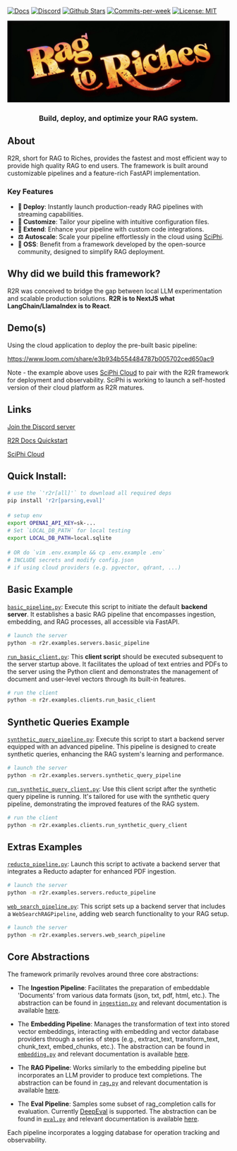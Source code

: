 <p align="left">
  <a href="https://r2r-docs.sciphi.ai"><img src="https://img.shields.io/badge/docs.sciphi.ai-3F16E4" alt="Docs"></a>
  <a href="https://discord.gg/p6KqD2kjtB"><img src="https://img.shields.io/discord/1120774652915105934?style=social&logo=discord" alt="Discord"></a>
  <a href="https://github.com/SciPhi-AI"><img src="https://img.shields.io/github/stars/SciPhi-AI/R2R" alt="Github Stars"></a>
  <a href="https://github.com/SciPhi-AI/R2R/pulse"><img src="https://img.shields.io/github/commit-activity/w/SciPhi-AI/R2R" alt="Commits-per-week"></a>
  <a href="https://opensource.org/licenses/MIT"><img src="https://img.shields.io/badge/License-MIT-purple.svg" alt="License: MIT"></a>
</p>

<img src="./docs/pages/r2r.png" alt="Sciphi Framework">
<h3 align="center">
Build, deploy, and optimize your RAG system.
</h3>

## About

R2R, short for RAG to Riches, provides the fastest and most efficient way to provide high quality RAG to end users. The framework is built around customizable pipelines and a feature-rich FastAPI implementation.

### Key Features

- **🚀 Deploy**: Instantly launch production-ready RAG pipelines with streaming capabilities.
- **🧩 Customize**: Tailor your pipeline with intuitive configuration files.
- **🔌 Extend**: Enhance your pipeline with custom code integrations.
- **⚖️ Autoscale**: Scale your pipeline effortlessly in the cloud using [SciPhi](https://app.sciphi.ai/).
- **🤖 OSS**: Benefit from a framework developed by the open-source community, designed to simplify RAG deployment.

## Why did we build this framework?

R2R was conceived to bridge the gap between local LLM experimentation and scalable production solutions. **R2R is to NextJS what LangChain/LlamaIndex is to React**.

## Demo(s)

Using the cloud application to deploy the pre-built basic pipeline:

https://www.loom.com/share/e3b934b554484787b005702ced650ac9

Note - the example above uses [SciPhi Cloud](https://app.sciphi.ai) to pair with the R2R framework for deployment and observability. SciPhi is working to launch a self-hosted version of their cloud platform as R2R matures.

## Links

[Join the Discord server](https://discord.gg/p6KqD2kjtB)

[R2R Docs Quickstart](https://r2r-docs.sciphi.ai/getting-started/quick-install)

[SciPhi Cloud](https://docs.sciphi.ai/)

## Quick Install:

```bash
# use the `'r2r[all]'` to download all required deps
pip install 'r2r[parsing,eval]'

# setup env 
export OPENAI_API_KEY=sk-...
# Set `LOCAL_DB_PATH` for local testing
export LOCAL_DB_PATH=local.sqlite

# OR do `vim .env.example && cp .env.example .env`
# INCLUDE secrets and modify config.json
# if using cloud providers (e.g. pgvector, qdrant, ...)
```

## Basic Example

[`basic_pipeline.py`](r2r/examples/servers/basic_pipeline.py): Execute this script to initiate the default **backend server**. It establishes a basic RAG pipeline that encompasses ingestion, embedding, and RAG processes, all accessible via FastAPI.

   ```bash
   # launch the server
   python -m r2r.examples.servers.basic_pipeline
   ```

[`run_basic_client.py`](r2r/examples/clients/run_basic_client.py): This **client script** should be executed subsequent to the server startup above. It facilitates the upload of text entries and PDFs to the server using the Python client and demonstrates the management of document and user-level vectors through its built-in features.

   ```bash
   # run the client
   python -m r2r.examples.clients.run_basic_client
   ```

## Synthetic Queries Example

[`synthetic_query_pipeline.py`](r2r/examples/servers/synthetic_query_pipeline.py): Execute this script to start a backend server equipped with an advanced pipeline. This pipeline is designed to create synthetic queries, enhancing the RAG system's learning and performance.

   ```bash
   # launch the server
   python -m r2r.examples.servers.synthetic_query_pipeline
   ```

[`run_synthetic_query_client.py`](r2r/examples/clients/run_synthetic_query_client.py): Use this client script after the synthetic query pipeline is running. It's tailored for use with the synthetic query pipeline, demonstrating the improved features of the RAG system.

   ```bash
   # run the client
   python -m r2r.examples.clients.run_synthetic_query_client
   ```

## Extras Examples

[`reducto_pipeline.py`](r2r/examples/servers/reducto_pipeline.py): Launch this script to activate a backend server that integrates a Reducto adapter for enhanced PDF ingestion.

   ```bash
   # launch the server
   python -m r2r.examples.servers.reducto_pipeline
   ```

[`web_search_pipeline.py`](r2r/examples/servers/web_search_pipeline.py): This script sets up a backend server that includes a `WebSearchRAGPipeline`, adding web search functionality to your RAG setup.

   ```bash
   # launch the server
   python -m r2r.examples.servers.web_search_pipeline
   ```

## Core Abstractions

The framework primarily revolves around three core abstractions:

- The **Ingestion Pipeline**: Facilitates the preparation of embeddable 'Documents' from various data formats (json, txt, pdf, html, etc.). The abstraction can be found in [`ingestion.py`](r2r/core/pipelines/ingestion.py) and relevant documentation is available [here](https://r2r-docs.sciphi.ai/core-features/ingestion).

- The **Embedding Pipeline**: Manages the transformation of text into stored vector embeddings, interacting with embedding and vector database providers through a series of steps (e.g., extract_text, transform_text, chunk_text, embed_chunks, etc.). The abstraction can be found in [`embedding.py`](r2r/core/pipelines/embedding.py) and relevant documentation is available [here](https://r2r-docs.sciphi.ai/core-features/embedding).

- The **RAG Pipeline**: Works similarly to the embedding pipeline but incorporates an LLM provider to produce text completions. The abstraction can be found in [`rag.py`](r2r/core/pipelines/rag.py) and relevant documentation is available [here](https://r2r-docs.sciphi.ai/core-features/rag).

- The **Eval Pipeline**: Samples some subset of rag_completion calls for evaluation. Currently [DeepEval](https://github.com/confident-ai/deepeval) is supported. The abstraction can be found in [`eval.py`](r2r/core/pipelines/eval.py) and relevant documentation is available [here](https://r2r-docs.sciphi.ai/core-features/eval).

Each pipeline incorporates a logging database for operation tracking and observability.
